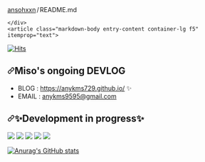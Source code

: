 <div class="Box mt-4 ">
  <div class="Box-body p-4">
    <div class="d-flex flex-justify-between">
      <div class="text-mono text-small mb-3">
        <a href="/ansohxxn/ansohxxn" class="no-underline Link--primary">ansohxxn</a><span class="color-fg-muted d-inline-block" style="padding:0px 2px;">/</span>README<span class="color-fg-muted">.md</span>
      </div>

    </div>
    <article class="markdown-body entry-content container-lg f5" itemprop="text">
<p dir="auto"><a target="_blank" rel="noopener noreferrer nofollow" href="https://camo.githubusercontent.com/7c928d473b5846477ca1e729b3893467ae223acb09b525af64b8d5869452e640/68747470733a2f2f686974732e736565796f756661726d2e636f6d2f6170692f636f756e742f696e63722f62616467652e7376673f75726c3d68747470732533412532462532466769746875622e636f6d253246616e736f6878786e26636f756e745f62673d253233464643353030267469746c655f62673d2532333535353535352669636f6e3d64696173706f72612e7376672669636f6e5f636f6c6f723d253233464644443030267469746c653d76697369746f727326656467655f666c61743d66616c7365"><img src="https://camo.githubusercontent.com/7c928d473b5846477ca1e729b3893467ae223acb09b525af64b8d5869452e640/68747470733a2f2f686974732e736565796f756661726d2e636f6d2f6170692f636f756e742f696e63722f62616467652e7376673f75726c3d68747470732533412532462532466769746875622e636f6d253246616e736f6878786e26636f756e745f62673d253233464643353030267469746c655f62673d2532333535353535352669636f6e3d64696173706f72612e7376672669636f6e5f636f6c6f723d253233464644443030267469746c653d76697369746f727326656467655f666c61743d66616c7365" alt="Hits" data-canonical-src="https://hits.seeyoufarm.com/api/count/incr/badge.svg?url=https%3A%2F%2Fgithub.com%2Fansohxxn&amp;count_bg=%23FFC500&amp;title_bg=%23555555&amp;icon=diaspora.svg&amp;icon_color=%23FFDD00&amp;title=visitors&amp;edge_flat=false" style="max-width: 100%;"></a></p>
<h2 dir="auto"><a id="user-content--tmi" class="anchor" aria-hidden="true" href="#-tmi"><svg class="octicon octicon-link" viewBox="0 0 16 16" version="1.1" width="16" height="16" aria-hidden="true"><path d="m7.775 3.275 1.25-1.25a3.5 3.5 0 1 1 4.95 4.95l-2.5 2.5a3.5 3.5 0 0 1-4.95 0 .751.751 0 0 1 .018-1.042.751.751 0 0 1 1.042-.018 1.998 1.998 0 0 0 2.83 0l2.5-2.5a2.002 2.002 0 0 0-2.83-2.83l-1.25 1.25a.751.751 0 0 1-1.042-.018.751.751 0 0 1-.018-1.042Zm-4.69 9.64a1.998 1.998 0 0 0 2.83 0l1.25-1.25a.751.751 0 0 1 1.042.018.751.751 0 0 1 .018 1.042l-1.25 1.25a3.5 3.5 0 1 1-4.95-4.95l2.5-2.5a3.5 3.5 0 0 1 4.95 0 .751.751 0 0 1-.018 1.042.751.751 0 0 1-1.042.018 1.998 1.998 0 0 0-2.83 0l-2.5 2.5a1.998 1.998 0 0 0 0 2.83Z"></path></svg></a>Miso's ongoing DEVLOG</h2>

<ul dir="auto">
<li>BLOG : <a href="https://ansohxxn.github.io" rel="nofollow">https://anykms729.github.io/</a> <g-emoji class="g-emoji" alias="sparkles" fallback-src="https://github.githubassets.com/images/icons/emoji/unicode/2728.png">✨</g-emoji></li>
<li>EMAIL : <a href="mailto:bboddak@gmail.com">anykms9595@gmail.com</a></li>
</ul>
<h2 dir="auto"><a id="user-content--공부-중-" class="anchor" aria-hidden="true" href="#-공부-중-"><svg class="octicon octicon-link" viewBox="0 0 16 16" version="1.1" width="16" height="16" aria-hidden="true"><path d="m7.775 3.275 1.25-1.25a3.5 3.5 0 1 1 4.95 4.95l-2.5 2.5a3.5 3.5 0 0 1-4.95 0 .751.751 0 0 1 .018-1.042.751.751 0 0 1 1.042-.018 1.998 1.998 0 0 0 2.83 0l2.5-2.5a2.002 2.002 0 0 0-2.83-2.83l-1.25 1.25a.751.751 0 0 1-1.042-.018.751.751 0 0 1-.018-1.042Zm-4.69 9.64a1.998 1.998 0 0 0 2.83 0l1.25-1.25a.751.751 0 0 1 1.042.018.751.751 0 0 1 .018 1.042l-1.25 1.25a3.5 3.5 0 1 1-4.95-4.95l2.5-2.5a3.5 3.5 0 0 1 4.95 0 .751.751 0 0 1-.018 1.042.751.751 0 0 1-1.042.018 1.998 1.998 0 0 0-2.83 0l-2.5 2.5a1.998 1.998 0 0 0 0 2.83Z"></path></svg></a>✨Development in progress✨</h2>
<p dir="auto"><a target="_blank" rel="noopener noreferrer nofollow" href="https://camo.githubusercontent.com/c6b46719fdcee644b1604661e1b1004c4f5c8b9e24f4853328b24a055c2c0ee6/68747470733a2f2f696d672e736869656c64732e696f2f62616467652f2d432d626c61636b3f7374796c653d666c6174266c6f676f3d63253242253242"><img src="https://camo.githubusercontent.com/c6b46719fdcee644b1604661e1b1004c4f5c8b9e24f4853328b24a055c2c0ee6/68747470733a2f2f696d672e736869656c64732e696f2f62616467652f2d432d626c61636b3f7374796c653d666c6174266c6f676f3d63253242253242" data-canonical-src="https://img.shields.io/badge/-C-black?style=flat&amp;logo=c%2B%2B" style="max-width: 100%;"></a> <a target="_blank" rel="noopener noreferrer nofollow" href="https://camo.githubusercontent.com/3640932f8e6d348abb174bcf106679375afdf9e3810722d53a2663c38ba419c5/68747470733a2f2f696d672e736869656c64732e696f2f62616467652f2d432b2b2d626c61636b3f7374796c653d666c6174266c6f676f3d63253242253242"><img src="https://camo.githubusercontent.com/3640932f8e6d348abb174bcf106679375afdf9e3810722d53a2663c38ba419c5/68747470733a2f2f696d672e736869656c64732e696f2f62616467652f2d432b2b2d626c61636b3f7374796c653d666c6174266c6f676f3d63253242253242" data-canonical-src="https://img.shields.io/badge/-C++-black?style=flat&amp;logo=c%2B%2B" style="max-width: 100%;"></a> <a target="_blank" rel="noopener noreferrer nofollow" href="https://camo.githubusercontent.com/5a6066cb6799454e110eb8af45ce93881f56d4477268103786dc03730dff40ad/68747470733a2f2f696d672e736869656c64732e696f2f62616467652f2d432532332532302d626c61636b3f7374796c653d666c6174266c6f676f3d432532305368617270"><img src="https://camo.githubusercontent.com/5a6066cb6799454e110eb8af45ce93881f56d4477268103786dc03730dff40ad/68747470733a2f2f696d672e736869656c64732e696f2f62616467652f2d432532332532302d626c61636b3f7374796c653d666c6174266c6f676f3d432532305368617270" data-canonical-src="https://img.shields.io/badge/-C%23%20-black?style=flat&amp;logo=C%20Sharp" style="max-width: 100%;"></a> <a target="_blank" rel="noopener noreferrer nofollow" href="https://camo.githubusercontent.com/a8fb97f7736e01291a14f303fe5a6827e149623acfd6807cf39df55969455975/68747470733a2f2f696d672e736869656c64732e696f2f62616467652f756e6974792532302d2532333030303030302e7376673f267374796c653d666c6174266c6f676f3d756e697479266c6f676f436f6c6f723d7768697465"><img src="https://camo.githubusercontent.com/a8fb97f7736e01291a14f303fe5a6827e149623acfd6807cf39df55969455975/68747470733a2f2f696d672e736869656c64732e696f2f62616467652f756e6974792532302d2532333030303030302e7376673f267374796c653d666c6174266c6f676f3d756e697479266c6f676f436f6c6f723d7768697465" data-canonical-src="https://img.shields.io/badge/unity%20-%23000000.svg?&amp;style=flat&amp;logo=unity&amp;logoColor=white" style="max-width: 100%;"></a> <a target="_blank" rel="noopener noreferrer nofollow" href="https://camo.githubusercontent.com/c3852f35b936650880fba40a19fc14bc00291e57d6b30e40c1a0849a233c16b2/68747470733a2f2f696d672e736869656c64732e696f2f62616467652f756e7265616c253230656e67696e652532302d2532333331333133312e7376673f267374796c653d666c6174266c6f676f3d756e7265616c253230656e67696e65266c6f676f436f6c6f723d7768697465"><img src="https://camo.githubusercontent.com/c3852f35b936650880fba40a19fc14bc00291e57d6b30e40c1a0849a233c16b2/68747470733a2f2f696d672e736869656c64732e696f2f62616467652f756e7265616c253230656e67696e652532302d2532333331333133312e7376673f267374796c653d666c6174266c6f676f3d756e7265616c253230656e67696e65266c6f676f436f6c6f723d7768697465" data-canonical-src="https://img.shields.io/badge/unreal%20engine%20-%23313131.svg?&amp;style=flat&amp;logo=unreal%20engine&amp;logoColor=white" style="max-width: 100%;"></a></p>
<p dir="auto"><a target="_blank" rel="noopener noreferrer nofollow" href="https://camo.githubusercontent.com/eaf8ab0e6fc706e6a04eb34164d2e2823ed5159b061482c3491037e6283423e3/68747470733a2f2f6769746875622d726561646d652d73746174732e76657263656c2e6170702f6170693f757365726e616d653d616e736f6878786e2673686f775f69636f6e733d74727565267468656d653d7261646963616c"><img src="https://camo.githubusercontent.com/eaf8ab0e6fc706e6a04eb34164d2e2823ed5159b061482c3491037e6283423e3/68747470733a2f2f6769746875622d726561646d652d73746174732e76657263656c2e6170702f6170693f757365726e616d653d616e736f6878786e2673686f775f69636f6e733d74727565267468656d653d7261646963616c" alt="Anurag's GitHub stats" data-canonical-src="https://github-readme-stats.vercel.app/api?username=ansohxxn&amp;show_icons=true&amp;theme=radical" style="max-width: 100%;"></a></p>

</article>
  </div>
</div>
